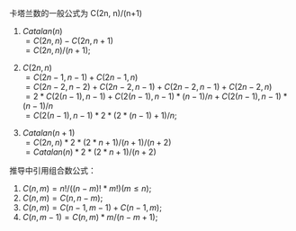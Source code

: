 卡塔兰数的一般公式为 C(2n, n)/(n+1)
1. $Catalan(n)$  
$= C(2n, n) - C(2n, n + 1)$  
$= C(2n, n) / (n + 1)$;
2. $C(2n, n)$  
$= C(2n - 1, n - 1) + C(2n - 1, n)$  
$= C(2n - 2, n - 2) + C(2n - 2, n - 1) + C(2n - 2, n - 1) + C(2n - 2, n)$  
$= 2 * C(2(n-1), n-1) + C(2(n-1), n-1) * (n - 1) / n + C(2(n-1), n-1) * (n - 1) / n$  
$= C(2(n - 1), n - 1) * 2 * (2 * (n - 1) + 1)/ n$;

3. $Catalan(n + 1)$  
$= C(2n, n) * 2 * (2 * n + 1) / (n + 1) / (n + 2)$  
$= Catalan(n) * 2 * ( 2 * n + 1) / (n + 2)$

推导中引用组合数公式：
1. $C(n, m) = n! / ((n-m)! * m!) (m ≤ n)$;
2. $C(n, m)= C(n, n - m)$;
3. $C(n, m) = C(n - 1, m - 1) + C(n - 1, m)$;
4. $C(n, m - 1) = C(n, m) * m / (n - m + 1)$;
